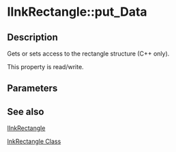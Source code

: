 # IInkRectangle::put_Data

## Description

Gets or sets access to the rectangle structure (C++ only).

This property is read/write.

## Parameters

## See also

[IInkRectangle](https://learn.microsoft.com/windows/win32/api/msinkaut/nn-msinkaut-iinkrectangle)

[InkRectangle Class](https://learn.microsoft.com/windows/desktop/tablet/inkrectangle-class)